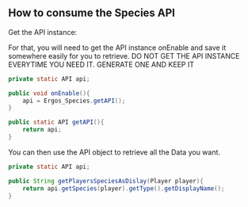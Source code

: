 ## How to consume the Species API

Get the API instance:

For that, you will need to get the API instance onEnable and save it somewhere easily for you to retrieve.
DO NOT GET THE API INSTANCE EVERYTIME YOU NEED IT. GENERATE ONE AND KEEP IT

```java example-good
private static API api;

public void onEnable(){
    api = Ergos_Species.getAPI();  
}

public static API getAPI(){
    return api;
}
```

You can then use the API object to retrieve all the Data you want. 

```java example-good
private static API api;

public String getPlayersSpeciesAsDislay(Player player){
    return api.getSpecies(player).getType().getDisplayName();
}
```